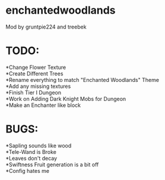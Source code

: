 enchantedwoodlands
==================

Mod by gruntpie224 and treebek

TODO:
==================
*Change Flower Texture<br>
*Create Different Trees <br>
*Rename everything to match "Enchanted Woodlands" Theme <br>
*Add any missing textures <br>
*Finish Tier I Dungeon <br>
*Work on Adding Dark Knight Mobs for Dungeon <br>
*Make an Enchanter like block


BUGS:
==================
*Sapling sounds like wood <br>
*Tele-Wand is Broke <br>
*Leaves don't decay <br>
*Swiftness Fruit generation is a bit off <br>
*Config hates me
